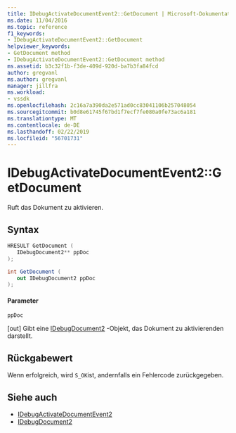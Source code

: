 ```yaml
---
title: IDebugActivateDocumentEvent2::GetDocument | Microsoft-Dokumentation
ms.date: 11/04/2016
ms.topic: reference
f1_keywords:
- IDebugActivateDocumentEvent2::GetDocument
helpviewer_keywords:
- GetDocument method
- IDebugActivateDocumentEvent2::GetDocument method
ms.assetid: b3c32f1b-f3de-409d-920d-ba7b3fa84fcd
author: gregvanl
ms.author: gregvanl
manager: jillfra
ms.workload:
- vssdk
ms.openlocfilehash: 2c16a7a390da2e571ad0cc83041106b257048054
ms.sourcegitcommit: b0d8e61745f67bd1f7ecf7fe080a0fe73ac6a181
ms.translationtype: MT
ms.contentlocale: de-DE
ms.lasthandoff: 02/22/2019
ms.locfileid: "56701731"
---
```

# <a name="idebugactivatedocumentevent2getdocument"></a>IDebugActivateDocumentEvent2::GetDocument
Ruft das Dokument zu aktivieren.

## <a name="syntax"></a>Syntax

```cpp
HRESULT GetDocument ( 
   IDebugDocument2** ppDoc
);
```

```csharp
int GetDocument ( 
   out IDebugDocument2 ppDoc
);
```

#### <a name="parameters"></a>Parameter
 `ppDoc`

 [out] Gibt eine [IDebugDocument2](../../../extensibility/debugger/reference/idebugdocument2.md) -Objekt, das Dokument zu aktivierenden darstellt.

## <a name="return-value"></a>Rückgabewert
 Wenn erfolgreich, wird `S_OK`ist, andernfalls ein Fehlercode zurückgegeben.

## <a name="see-also"></a>Siehe auch
- [IDebugActivateDocumentEvent2](../../../extensibility/debugger/reference/idebugactivatedocumentevent2.md)
- [IDebugDocument2](../../../extensibility/debugger/reference/idebugdocument2.md)